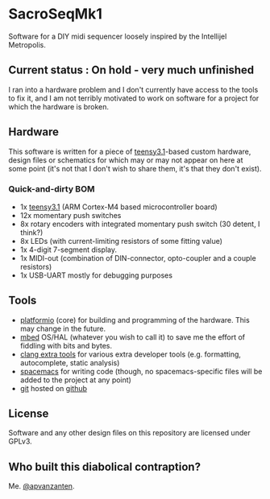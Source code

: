 # SacroSeqMk1
Software for a DIY midi sequencer loosely inspired by the Intellijel Metropolis.

## Current status : On hold - very much unfinished
I ran into a hardware problem and I don't currently have access to the tools to fix it, and I am not terribly motivated to work on software for a project for which the hardware is broken.

## Hardware
This software is written for a piece of [teensy3.1](https://www.pjrc.com/teensy/teensy31.html)-based custom hardware, design files or schematics for which may or may not appear on here at some point (it's not that I don't wish to share them, it's that they don't exist).

### Quick-and-dirty BOM
* 1x [teensy3.1](https://www.pjrc.com/teensy/teensy31.html) (ARM Cortex-M4 based microcontroller board)
* 12x momentary push switches
* 8x rotary encoders with integrated momentary push switch (30 detent, I think?)
* 8x LEDs (with current-limiting resistors of some fitting value)
* 1x 4-digit 7-segment display.
* 1x MIDI-out (combination of DIN-connector, opto-coupler and a couple resistors)
* 1x USB-UART mostly for debugging purposes

## Tools
* [platformio](http://www.platformio.org) (core) for building and programming of the hardware. This may change in the future.
* [mbed](http://os.mbed.org) OS/HAL (whatever you wish to call it) to save me the effort of fiddling with bits and bytes.
* [clang extra tools](http://clang.llvm.org/extra/) for various extra developer tools (e.g. formatting, autocomplete, static analysis)
* [spacemacs](http://www.spacemacs.org) for writing code (though, no spacemacs-specific files will be added to the project at any point)
* [git](http://www.git-scm.com) hosted on [github](http://www.github.com)

## License
Software and any other design files on this repository are licensed under GPLv3.

## Who built this diabolical contraption?
Me. [@apvanzanten](http://www.github.com/apvanzanten).
